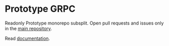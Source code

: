 # Prototype GRPC

Readonly Prototype monorepo subsplit.
Open pull requests and issues only in the [main repository](https://github.com/prototype-php/prototype).

Read [documentation](https://github.com/prototype-php/prototype/blob/0.1.x/docs/grpc.md).
